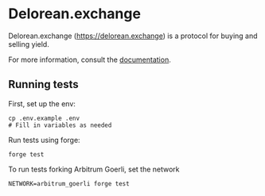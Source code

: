 # Delorean.exchange

Delorean.exchange (https://delorean.exchange) is a protocol for buying and selling yield.

For more information, consult the [documentation](https://delorean.gitbook.io/delorean/).

## Running tests

First, set up the env:

```
cp .env.example .env
# Fill in variables as needed
```

Run tests using forge:

```
forge test
```

To run tests forking Arbitrum Goerli, set the network

```
NETWORK=arbitrum_goerli forge test
```

